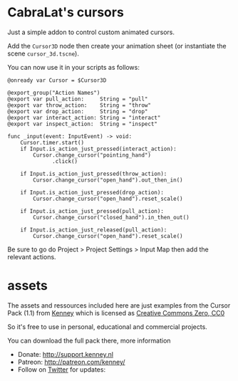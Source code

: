 # CabraLat's cursors

Just a simple addon to control custom animated cursors.

Add the `Cursor3D` node then create your animation sheet (or instantiate the scene `cursor_3d.tscne`).

You can now use it in your scripts as follows:

```gdscript
@onready var Cursor = $Cursor3D

@export_group("Action Names")
@export var pull_action:     String = "pull"
@export var throw_action:    String = "throw"
@export var drop_action:     String = "drop"
@export var interact_action: String = "interact"
@export var inspect_action:  String = "inspect"

func _input(event: InputEvent) -> void:
	Cursor.timer.start()
	if Input.is_action_just_pressed(interact_action):
		Cursor.change_cursor("pointing_hand")
			  .click()

	if Input.is_action_just_pressed(throw_action):
		Cursor.change_cursor("open_hand").out_then_in()

	if Input.is_action_just_pressed(drop_action):
		Cursor.change_cursor("open_hand").reset_scale()
		
	if Input.is_action_just_pressed(pull_action):
		Cursor.change_cursor("closed_hand").in_then_out()

	if Input.is_action_just_released(pull_action):
		Cursor.change_cursor("open_hand").reset_scale()
```

Be sure to go do Project > Project Settings > Input Map then add the relevant actions.


# assets

The assets and ressources included here are just examples from the Cursor Pack (1.1) from [Kenney](www.kenney.nl)
which is licensed as [Creative Commons Zero, CC0](http://creativecommons.org/publicdomain/zero/1.0/)

So it's free to use in personal, educational and commercial projects.

You can download the full pack there, more information

- Donate:   http://support.kenney.nl
- Patreon:  http://patreon.com/kenney/
- Follow on [Twitter](http://twitter.com/KenneyNL) for updates:
	
